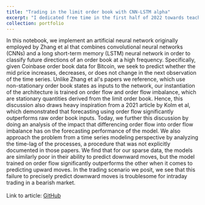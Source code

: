 ```yaml
---
title: "Trading in the limit order book with CNN-LSTM alpha"
excerpt: "I dedicated free time in the first half of 2022 towards teaching myself concepts in deep learning and time series analysis through a hands-on project"
collection: portfolio
---
```

In this notebook, we implement an artificial neural network originally employed by Zhang et al that combines convolutional neural networks (CNNs) and a long short-term memory (LSTM) neural network in order to classify future directions of an order book at a high frequency. Specifically, given Coinbase order book data for Bitcoin, we seek to predict whether the mid price increases, decreases, or does not change in the next observation of the time series. Unlike Zhang et al's papers we reference, which use non-stationary order book states as inputs to the network, our instantiation of the architecture is trained on order flow and order flow imbalance, which are stationary quantities derived from the limit order book. Hence, this discussion also draws heavy inspiration from a 2021 article by Kolm et al, which demonstrated that forecasting using order flow significantly outperforms raw order book inputs. Today, we further this discussion by doing an analysis of the impact that differencing order flow into order flow imbalance has on the forecasting performance of the model. We also approach the problem from a time series modeling perspective by analyzing the time-lag of the processes, a procedure that was not explicitly documented in those papers. We find that for our sparse data, the models are similarly poor in their ability to predict downward moves, but the model trained on order flow significantly outperforms the other when it comes to predicting upward moves. In the trading scenario we posit, we see that this failure to precisely predict downward moves is troublesome for intraday trading in a bearish market.<br><br>
Link to article: [GitHub](https://github.com/ajcutuli/OFI_NN_Project/blob/main/DeepOFI.ipynb)

